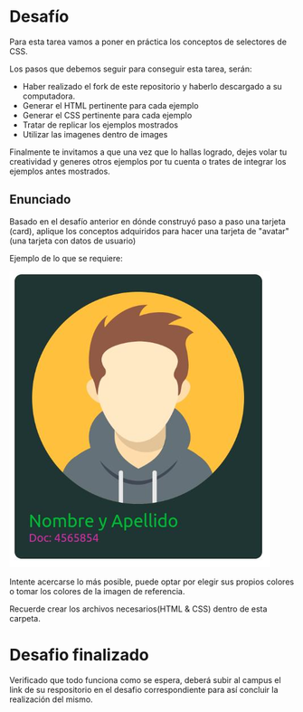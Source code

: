 # Desafío

Para esta tarea vamos a poner en práctica los conceptos de selectores de CSS.

Los pasos que debemos seguir para conseguir esta tarea, serán:

- Haber realizado el fork de este repositorio y haberlo descargado a su computadora.
- Generar el HTML pertinente para cada ejemplo
- Generar el CSS pertinente para cada ejemplo
- Tratar de replicar los ejemplos mostrados
- Utilizar las imagenes dentro de images

Finalmente te invitamos a que una vez que lo hallas logrado, dejes volar tu creatividad y generes otros ejemplos por tu cuenta o trates de integrar los ejemplos antes mostrados.

## Enunciado
Basado en el desafío anterior en dónde construyó paso a paso una tarjeta (card), aplique los conceptos adquiridos para hacer una tarjeta de "avatar" (una tarjeta con datos de usuario)

Ejemplo de lo que se requiere:

![ejercicio_2](resultado.jpg)

Intente acercarse lo más posible, puede optar por elegir sus propios colores o tomar los colores de la imagen de referencia.

Recuerde crear los archivos necesarios(HTML & CSS) dentro de esta carpeta.

# Desafio finalizado
Verificado que todo funciona como se espera, deberá subir al campus el link de su respositorio en el desafio correspondiente para así concluir la realización del mismo.